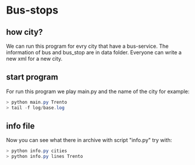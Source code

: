 # Bus-stops

## how city?
We can run this program for evry city that have a bus-service. The information of bus and bus_stop are in data folder.
Everyone can write a new xml for a new city.

## start program
For run this program we play main.py and the name of the city
for example:
```powershell
> python main.py Trento
> tail -f log/base.log
```


## info file
Now you can see what there in archive with script "info.py"
try with:

```powershell
> python info.py cities
> python info.py lines Trento
```
